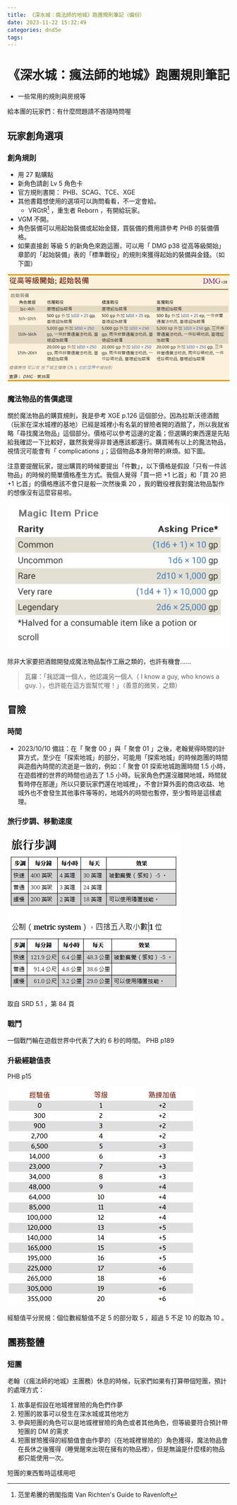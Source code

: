 ```yaml
---
title: 《深水城：瘋法師的地城》跑團規則筆記（備份）
date: 2023-11-22 15:32:49
categories: dnd5e
tags:
---
```


# 《深水城：瘋法師的地城》跑團規則筆記

- 一些常用的規則與房規等

<!-- more -->

給本團的玩家們：有什麼問題請不吝隨時問喔

## 玩家創角選項

### 創角規則

- 用 27 點購點
- 新角色請創 Lv 5 角色卡
- 官方規則書開： PHB、SCAG、TCE、XGE
- 其他書籍想使用的選項可以詢問看看，不一定會給。
  - VRGtR[^VRGtR] ，重生者 Reborn ，有開給玩家。
- VGM 不開。
- 角色裝備可以用起始裝備或起始金錢，買裝備的費用請參考 PHB 的裝備價格。
- 如果直接創 等級 5 的新角色來跑這團，可以用「 DMG p38 從高等級開始」章節的「起始裝備」表的「標準戰役」的規則來獲得起始的裝備與金錢。（如下圖）

![DMG p38 從高等級開始章節的起始裝備表](./../images/dnd5e/dnd5e-init-equipment.png)

[^VRGtR]: 范里希騰的鴉閣指南 Van Richten's Guide to Ravenloft

### 魔法物品的售價處理

關於魔法物品的購買規則，我是參考 XGE p.126 這個部分。因為拉斯沃德酒館（玩家在深水城裡的基地）已經是城裡小有名氣的冒險者開的酒館了，所以我就省略「尋找魔法物品」這個部分。價格可以參考這邊的定義；但選購的東西還是先貼給我確認一下比較好，雖然我覺得非普通應該都還行。購買稀有以上的魔法物品，視情況可能會有「 complications 」；這個物品本身附帶的麻煩。如下圖。

注意要提醒玩家，提出購買的時候要提出「件數」，以下價格是假設「只有一件該物品」的時候的簡單價格產生方式。我個人覺得「買一把 +1 匕首」和「買 20 把 +1 匕首」的價格應該不會只是骰一次然後乘 20 ，我的戰役裡我對魔法物品製作的想像沒有這麼容易啦。

![XGE p.126 魔法物品的價格表](./../images/dnd5e/dnd5e-xge-magic-item-price.png)

除非大家要把酒館開發成魔法物品製作工廠之類的，也許有機會……

> 瓦羅：「我認識一個人，他認識另一個人（ I know a guy, who knows a guy. ），也許能在這方面幫忙喔！」（善意的微笑，之類）

## 冒險

### 時間

- 2023/10/10 備註：在「 聚會 00 」與「 聚會 01 」之後，老翰覺得時間的計算方式，至少在「探索地城」的部分，可能用「探索地城」的時候跑團的時間與遊戲內時間的流逝是一致的，例如：「 聚會 01 探索地城跑團時間 1.5 小時，在遊戲裡的世界的時間也過去了 1.5 小時。玩家角色們還沒離開地城，時間就暫時停在那邊」所以只要玩家們還在地城裡」，不會計算外面的商店收益、地城外也不會發生其他事件等等的，地城外的時間也暫停，至少暫時是這樣處理。

### 旅行步調、移動速度

![旅行步調、移動速度](./../images/dnd5e/dnd5e-srd-travel.png)

取自 SRD 5.1 ，第 84 頁

### 戰鬥

一個戰鬥輪在遊戲世界中代表了大約 6 秒的時間。 PHB p189

### 升級經驗值表

PHB p15

![升級經驗值表](./../images/dnd5e/dnd5e-srd-level-up.png)

經驗值平分房規：個位數經驗值不足 5 的部分取 5 ，超過 5 不足 10 的取為 10 。

## 團務整體

### 短團

老翰（《瘋法師的地城》主團務）休息的時候，玩家們如果有打算帶個短團，預計的處理方式：

1. 故事是假設在地城裡冒險的角色們作夢
2. 短團的故事可以發生在深水城或其他地方
3. 參與短團的角色可以是地城裡冒險的角色或者其他角色，但等級要符合預計帶短團的 DM 的需求
4. 短團冒險獲得的經驗值會由作夢的（在地城裡冒險的）角色獲得，魔法物品會在長休之後獲得（睡覺醒來出現在擁有的物品裡），但是無論是什麼樣的物品都只能使用一次。

短團的東西暫時這樣用吧
